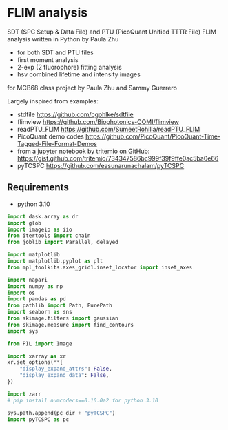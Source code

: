 # FLIM analysis

SDT (SPC Setup & Data File) and PTU (PicoQuant Unified TTTR File) FLIM analysis written in Python by Paula Zhu

- for both SDT and PTU files
- first moment analysis
- 2-exp (2 fluorophore) fitting analysis
- hsv combined lifetime and intensity images

for MCB68 class project by Paula Zhu and Sammy Guerrero


Largely inspired from examples:
- stdfile
  https://github.com/cgohlke/sdtfile
- flimview
  https://github.com/Biophotonics-COMI/flimview
- readPTU_FLIM
  https://github.com/SumeetRohilla/readPTU_FLIM
- PicoQuant demo codes
  https://github.com/PicoQuant/PicoQuant-Time-Tagged-File-Format-Demos
- from a jupyter notebook by tritemio on GitHub:
  https://gist.github.com/tritemio/734347586bc999f39f9ffe0ac5ba0e66
- pyTCSPC
  https://github.com/easunarunachalam/pyTCSPC


## Requirements
- python 3.10

```python
import dask.array as dr
import glob
import imageio as iio
from itertools import chain
from joblib import Parallel, delayed

import matplotlib
import matplotlib.pyplot as plt
from mpl_toolkits.axes_grid1.inset_locator import inset_axes

import napari
import numpy as np
import os
import pandas as pd
from pathlib import Path, PurePath
import seaborn as sns
from skimage.filters import gaussian
from skimage.measure import find_contours
import sys

from PIL import Image

import xarray as xr
xr.set_options(**{
    "display_expand_attrs": False,
    "display_expand_data": False,
})

import zarr
# pip install numcodecs==0.10.0a2 for python 3.10

sys.path.append(pc_dir + "pyTCSPC")
import pyTCSPC as pc
```
